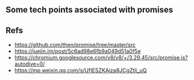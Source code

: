 ## Some tech points associated with promises


## Refs
+ https://github.com/then/promise/tree/master/src
+ https://juejin.im/post/5c6ad98e6fb9a049d51a0f5e
+ https://chromium.googlesource.com/v8/v8/+/3.29.45/src/promise.js?autodive=0/
+ https://mp.weixin.qq.com/s/UfIESZKAjza8JCgZtli_uQ